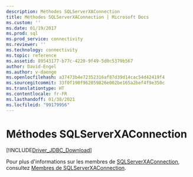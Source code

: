 ```yaml
---
description: Méthodes SQLServerXAConnection
title: Méthodes SQLServerXAConnection | Microsoft Docs
ms.custom: ''
ms.date: 01/19/2017
ms.prod: sql
ms.prod_service: connectivity
ms.reviewer: ''
ms.technology: connectivity
ms.topic: reference
ms.assetid: 89543177-b77c-4220-9f49-5d0c5379b567
author: David-Engel
ms.author: v-daenge
ms.openlocfilehash: a37473b4e72352316af87d39d14cac54d42419f4
ms.sourcegitcommit: 33f0f190f962059826e002be165a2bef4f9e350c
ms.translationtype: HT
ms.contentlocale: fr-FR
ms.lasthandoff: 01/30/2021
ms.locfileid: "99179956"
---
```

# <a name="sqlserverxaconnection-methods"></a>Méthodes SQLServerXAConnection
[!INCLUDE[Driver_JDBC_Download](../../../includes/driver_jdbc_download.md)]

  Pour plus d'informations sur les membres de [SQLServerXAConnection](../../../connect/jdbc/reference/sqlserverxaconnection-class.md), consultez [Membres de SQLServerXAConnection](../../../connect/jdbc/reference/sqlserverxaconnection-members.md).  
  
  
